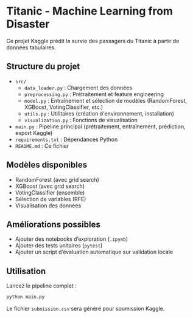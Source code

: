 # Titanic - Machine Learning from Disaster

Ce projet Kaggle prédit la survie des passagers du Titanic à partir de données tabulaires.

## Structure du projet

- `src/`
  - `data_loader.py` : Chargement des données
  - `preprocessing.py` : Prétraitement et feature engineering
  - `model.py` : Entraînement et sélection de modèles (RandomForest, XGBoost, VotingClassifier, etc.)
  - `utils.py` : Utilitaires (création d'environnement, installation)
  - `visualization.py` : Fonctions de visualisation
- `main.py` : Pipeline principal (prétraitement, entraînement, prédiction, export Kaggle)
- `requirements.txt` : Dépendances Python
- `README.md` : Ce fichier

## Modèles disponibles

- RandomForest (avec grid search)
- XGBoost (avec grid search)
- VotingClassifier (ensemble)
- Sélection de variables (RFE)
- Visualisation des données

## Améliorations possibles

- Ajouter des notebooks d’exploration (`.ipynb`)
- Ajouter des tests unitaires (`pytest`)
- Ajouter un script d’évaluation automatique sur validation locale

## Utilisation

Lancez le pipeline complet :
```sh
python main.py
```
Le fichier `submission.csv` sera généré pour soumission Kaggle.
